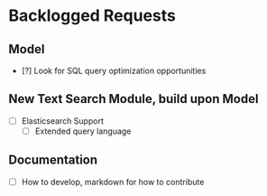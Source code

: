 Backlogged Requests
===============   
Model
----------------------
- [?] Look for SQL query optimization opportunities

New Text Search Module, build upon Model
-----------------------
- [ ] Elasticsearch Support
  - [ ] Extended query language

Documentation
-----------------------
- [ ] How to develop, markdown for how to contribute
